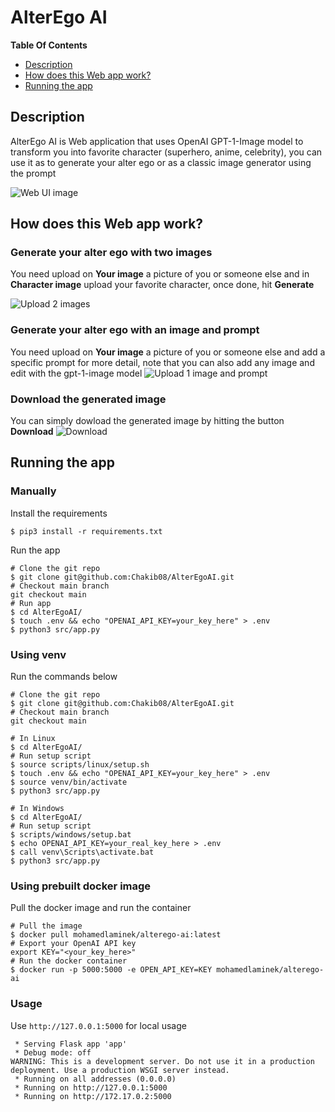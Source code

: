 # AlterEgo AI

**Table Of Contents**
- [Description](#description)
- [How does this Web app work?](#how-does-this-web-app-work)
- [Running the app](#running-the-app)

## Description
AlterEgo AI is Web application that uses OpenAI GPT-1-Image model to transform you into favorite character (superhero, anime, celebrity), you can use it as to generate your alter ego or as a classic image generator using the prompt

![Web UI image](doc/imgs/alterego-ai-web-ui.png)

## How does this Web app work?

### Generate your alter ego with two images
You need upload on **Your image** a picture of you or someone else and in **Character image** upload your favorite character, once done, hit **Generate**

![Upload 2 images](doc/imgs/cr7_superman.png)

### Generate your alter ego with an image and prompt
You need upload on **Your image** a picture of you or someone else and add a specific prompt for more detail, note that you can also add any image and edit with the gpt-1-image model
![Upload 1 image and prompt](doc/imgs/cr7_superman_prompt.png)

### Download the generated image
You can simply dowload the generated image by hitting the button **Download**
![Download](doc/imgs/cr7_superman_download.png)


## Running the app
### Manually

Install the requirements
```
$ pip3 install -r requirements.txt
```

Run the app
```
# Clone the git repo
$ git clone git@github.com:Chakib08/AlterEgoAI.git
# Checkout main branch 
git checkout main
# Run app
$ cd AlterEgoAI/
$ touch .env && echo "OPENAI_API_KEY=your_key_here" > .env
$ python3 src/app.py
```

### Using venv
Run the commands below
```
# Clone the git repo
$ git clone git@github.com:Chakib08/AlterEgoAI.git
# Checkout main branch 
git checkout main

# In Linux
$ cd AlterEgoAI/
# Run setup script
$ source scripts/linux/setup.sh
$ touch .env && echo "OPENAI_API_KEY=your_key_here" > .env
$ source venv/bin/activate
$ python3 src/app.py

# In Windows
$ cd AlterEgoAI/
# Run setup script
$ scripts/windows/setup.bat
$ echo OPENAI_API_KEY=your_real_key_here > .env
$ call venv\Scripts\activate.bat
$ python3 src/app.py
```

### Using prebuilt docker image
Pull the docker image and run the container
```
# Pull the image
$ docker pull mohamedlaminek/alterego-ai:latest
# Export your OpenAI API key
export KEY="<your_key_here>"
# Run the docker container
$ docker run -p 5000:5000 -e OPEN_API_KEY=KEY mohamedlaminek/alterego-ai
```

### Usage
Use `http://127.0.0.1:5000` for local usage

```
 * Serving Flask app 'app'
 * Debug mode: off
WARNING: This is a development server. Do not use it in a production deployment. Use a production WSGI server instead.
 * Running on all addresses (0.0.0.0)
 * Running on http://127.0.0.1:5000
 * Running on http://172.17.0.2:5000
 ```